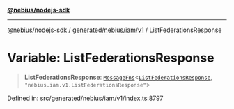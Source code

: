 [**@nebius/nodejs-sdk**](../../../../../README.md)

***

[@nebius/nodejs-sdk](../../../../../README.md) / [generated/nebius/iam/v1](../README.md) / ListFederationsResponse

# Variable: ListFederationsResponse

> **ListFederationsResponse**: [`MessageFns`](../../../../../runtime/protos/core/interfaces/MessageFns.md)\<[`ListFederationsResponse`](../interfaces/ListFederationsResponse.md), `"nebius.iam.v1.ListFederationsResponse"`\>

Defined in: src/generated/nebius/iam/v1/index.ts:8797
